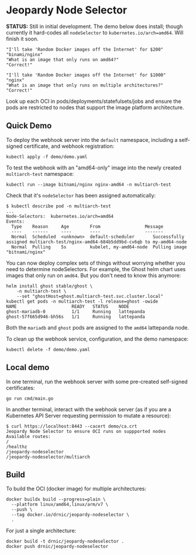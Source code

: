 # Jeopardy Node Selector

**STATUS:** Still in initial development. The demo below does install; though currently it hard-codes all `nodeSelector` to `kubernetes.io/arch=amd64`. Will finish it soon.

```script
"I'll take 'Random Docker images off the Internet' for $200"
"binami/nginx"
"What is an image that only runs on amd64?"
"Correct!"

"I'll take 'Random Docker images off the Internet' for $1000"
"nginx"
"What is an image that only runs on multiple architectures?"
"Correct!"
```

Look up each OCI in pods/deployments/statefulsets/jobs and ensure the pods are restricted to nodes that support the image platform architecture.

## Quick Demo

To deploy the webhook server into the `default` namespace, including a self-signed certificate, and webhook registration:

```plain
kubectl apply -f demo/demo.yaml
```

To test the webhook with an "amd64-only" image into the newly created `multiarch-test` namespace:

```plain
kubectl run --image bitnami/nginx nginx-amd64 -n multiarch-test
```

Check that it's `nodeSelector` has been assigned automatically:

```plain
$ kubectl describe pod -n multiarch-test
...
Node-Selectors:  kubernetes.io/arch=amd64
Events:
  Type    Reason     Age        From                 Message
  ----    ------     ----       ----                 -------
  Normal  Scheduled  <unknown>  default-scheduler       Successfully assigned multiarch-test/nginx-amd64-684b5dd9bd-cv6qb to my-amd64-node
  Normal  Pulling    5s         kubelet, my-amd64-node  Pulling image "bitnami/nginx"
```

You can now deploy complex sets of things without worrying whether you need to determine nodeSelectors. For example, the Ghost helm chart uses images that only run on `amd64`. But you don't need to know this anymore:

```plain
helm install ghost stable/ghost \
    -n multiarch-test \
    --set "ghostHost=ghost.multiarch-test.svc.cluster.local"
kubectl get pods -n multiarch-test -l release=ghost -owide
NAME                     READY   STATUS    NODE
ghost-mariadb-0          1/1     Running   lattepanda
ghost-57f665d946-bh56s   1/1     Running   lattepanda
```

Both the `mariadb` and `ghost` pods are assigned to the `amd64` lattepanda node.

To clean up the webhook service, configuration, and the demo namespace:

```plain
kubectl delete -f demo/demo.yaml
```

## Local demo

In one terminal, run the webhook server with some pre-created self-signed certificates:

```plain
go run cmd/main.go
```

In another terminal, interact with the webhook server (as if you are a Kubernetes API Server requesting permission to mutate a resource):

```plain
$ curl https://localhost:8443 --cacert demo/ca.crt
Jeopardy Node Selector to ensure OCI runs on suppported nodes
Available routes:
/
/healthz
/jeopardy-nodeselector
/jeopardy-nodeselector/multiarch
```

## Build

To build the OCI (docker image) for multiple architectures:

```plain
docker buildx build --progress=plain \
  --platform linux/amd64,linux/arm/v7 \
  --push \
  --tag docker.io/drnic/jeopardy-nodeselector \
  .
```

For just a single architecture:

```plain
docker build -t drnic/jeopardy-nodeselector .
docker push drnic/jeopardy-nodeselector
```

